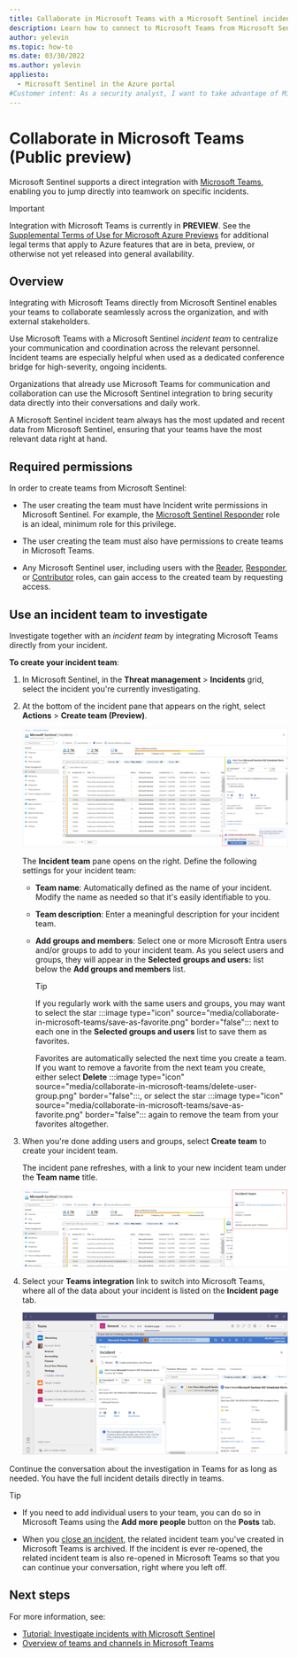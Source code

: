 ```yaml
---
title: Collaborate in Microsoft Teams with a Microsoft Sentinel incident team | Microsoft Docs
description: Learn how to connect to Microsoft Teams from Microsoft Sentinel to collaborate with others on your team using Microsoft Sentinel data.
author: yelevin
ms.topic: how-to
ms.date: 03/30/2022
ms.author: yelevin
appliesto: 
  - Microsoft Sentinel in the Azure portal
#Customer intent: As a security analyst, I want to take advantage of Microsoft Teams' integration with Microsoft Sentinel to collaborate efficiently on incident investigations with my team.
---
```


# Collaborate in Microsoft Teams (Public preview)

Microsoft Sentinel supports a direct integration with [Microsoft Teams](/microsoftteams/), enabling you to jump directly into teamwork on specific incidents.


> [!IMPORTANT]
> Integration with Microsoft Teams is currently in **PREVIEW**. See the [Supplemental Terms of Use for Microsoft Azure Previews](https://azure.microsoft.com/support/legal/preview-supplemental-terms/) for additional legal terms that apply to Azure features that are in beta, preview, or otherwise not yet released into general availability.

## Overview

Integrating with Microsoft Teams directly from Microsoft Sentinel enables your teams to collaborate seamlessly across the organization, and with external stakeholders.

Use Microsoft Teams with a Microsoft Sentinel *incident team* to centralize your communication and coordination across the relevant personnel. Incident teams are especially helpful when used as a dedicated conference bridge for high-severity, ongoing incidents.

Organizations that already use Microsoft Teams for communication and collaboration can use the Microsoft Sentinel integration to bring security data directly into their conversations and daily work. 

A Microsoft Sentinel incident team always has the most updated and recent data from Microsoft Sentinel, ensuring that your teams have the most relevant data right at hand.

## Required permissions

In order to create teams from Microsoft Sentinel:

- The user creating the team must have Incident write permissions in Microsoft Sentinel. For example, the [Microsoft Sentinel Responder](../role-based-access-control/built-in-roles.md#microsoft-sentinel-responder) role is an ideal, minimum role for this privilege.

- The user creating the team must also have permissions to create teams in Microsoft Teams.

- Any Microsoft Sentinel user, including users with the [Reader](../role-based-access-control/built-in-roles.md#microsoft-sentinel-reader), [Responder](../role-based-access-control/built-in-roles.md#microsoft-sentinel-responder), or [Contributor](../role-based-access-control/built-in-roles.md#microsoft-sentinel-contributor) roles, can gain access to the created team by requesting access.

## Use an incident team to investigate

Investigate together with an *incident team* by integrating Microsoft Teams directly from your incident.

**To create your incident team**:

1. In Microsoft Sentinel, in the **Threat management** > **Incidents** grid, select the incident you're currently investigating.

1. At the bottom of the incident pane that appears on the right, select **Actions** > **Create team (Preview)**.

    [ ![Create a team to collaborate in a incident team.](media/collaborate-in-microsoft-teams/create-team.png) ](media/collaborate-in-microsoft-teams/create-team.png#lightbox)

    The **Incident team** pane opens on the right. Define the following settings for your incident team:

    - **Team name**: Automatically defined as the name of your incident. Modify the name as needed so that it's easily identifiable to you.
    - **Team description**: Enter a meaningful description for your incident team.
    - **Add groups and members**: Select one or more Microsoft Entra users and/or groups to add to your incident team. As you select users and groups, they will appear in the **Selected groups and users:** list below the **Add groups and members** list.

        > [!TIP]
        > If you regularly work with the same users and groups, you may want to select the star :::image type="icon" source="media/collaborate-in-microsoft-teams/save-as-favorite.png" border="false"::: next to each one in the **Selected groups and users** list to save them as favorites.
        >
        > Favorites are automatically selected the next time you create a team. If you want to remove a favorite from the next team you create, either select **Delete** :::image type="icon" source="media/collaborate-in-microsoft-teams/delete-user-group.png" border="false":::, or select the star :::image type="icon" source="media/collaborate-in-microsoft-teams/save-as-favorite.png" border="false"::: again to remove the team from your favorites altogether.
        >

1. When you're done adding users and groups, select **Create team** to create your incident team.

    The incident pane refreshes, with a link to your new incident team under the **Team name** title.

    [ ![Click the Teams integration link added to your incident.](media/collaborate-in-microsoft-teams/teams-link-added-to-incident.jpg) ](media/collaborate-in-microsoft-teams/teams-link-added-to-incident.jpg#lightbox)


1. Select your **Teams integration** link to switch into Microsoft Teams, where all of the data about your incident is listed on the **Incident page** tab.

    [ ![Incident page in Microsoft Teams.](media/collaborate-in-microsoft-teams/incident-in-teams.png) ](media/collaborate-in-microsoft-teams/incident-in-teams.png#lightbox)

Continue the conversation about the investigation in Teams for as long as needed. You have the full incident details directly in teams.

> [!TIP]
> - <a name="more-users"></a>If you need to add individual users to your team, you can do so in Microsoft Teams using the **Add more people** button on the **Posts** tab.
>
> - When you [close an incident](investigate-cases.md#closing-an-incident), the related incident team you've created in Microsoft Teams is archived. If the incident is ever re-opened, the related incident team is also re-opened in Microsoft Teams so that you can continue your conversation, right where you left off.
>

## Next steps

For more information, see:

- [Tutorial: Investigate incidents with Microsoft Sentinel](investigate-cases.md)
- [Overview of teams and channels in Microsoft Teams](/microsoftteams/teams-channels-overview/)
